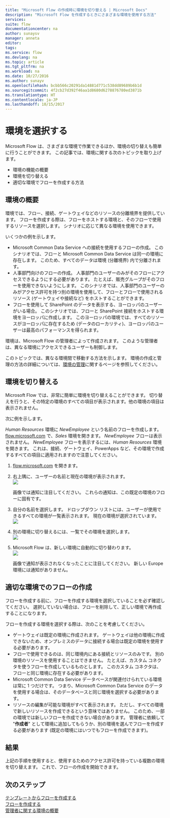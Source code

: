 ```yaml
---
title: "Microsoft Flow の作成時に環境を切り替える | Microsoft Docs"
description: "Microsoft Flow を作成するときにさまざまな環境を使用する方法"
services: 
suite: flow
documentationcenter: na
author: sunaysv
manager: anneta
editor: 
tags: 
ms.service: flow
ms.devlang: na
ms.topic: article
ms.tgt_pltfrm: na
ms.workload: na
ms.date: 10/27/2016
ms.author: sunayv
ms.openlocfilehash: bcbb566c20291da14881d771c538dd89689b6b1d
ms.sourcegitcommit: 4f2cb27d392f46aa1d8680d6278876780ed3871b
ms.translationtype: HT
ms.contentlocale: ja-JP
ms.lasthandoff: 10/15/2017
---
```

# <a name="choosing-an-environment"></a>環境を選択する
Microsoft Flow は、さまざまな環境で作業できるほか、環境の切り替えも簡単に行うことができます。 この記事では、環境に関する次のトピックを取り上げます。

* 環境の機能の概要
* 環境を切り替える
* 適切な環境でフローを作成する方法

## <a name="environments-overview"></a>環境の概要
環境では、フロー、接続、ゲートウェイなどのリソースの分離境界を提供しています。 フローを作成する際は、フローをホストする環境と、そのフローで使用するリソースを選択します。 シナリオに応じて異なる環境を使用できます。

いくつかの例を示します。

* Microsoft Common Data Service への接続を使用するフローの作成。 このシナリオでは、フローと Microsoft Common Data Service は同一の環境に存在します。 このため、すべてのデータは環境 (分離境界) 内で分離されます。
* 人事部門向けのフローの作成。 人事部門のユーザーのみがそのフローにアクセスできるようにする必要があります。 たとえば、販売グループがそのフローを使用できないようにします。 このシナリオでは、人事部門のユーザーのみがアクセス許可を持つ別の環境を使用して、フローとフローで使用されるリソース (ゲートウェイや接続など) をホストすることができます。
* フローを使用して SharePoint のデータを表示する、ヨーロッパのユーザーがいる場合。 このシナリオでは、フローと SharePoint 接続をホストする環境をヨーロッパに作成します。 このヨーロッパの環境では、すべてのリソースがヨーロッパに存在するため (データのローカリティ)、ヨーロッパのユーザーは最高のパフォーマンスを得られます。

環境は、Microsoft Flow の管理者によって作成されます。 このような管理者は、異なる環境にアクセスできるユーザーも制御します。

このトピックでは、異なる環境間で移動する方法を示します。 環境の作成と管理の方法の詳細については、[環境の管理](environments-overview-admin.md)に関するページを参照してください。

## <a name="switching-environments"></a>環境を切り替える
Microsoft Flow では、非常に簡単に環境を切り替えることができます。 切り替えを行うと、その特定の環境のすべての項目が表示されます。他の環境の項目は表示されません。

次に例を示します。

*Human Resources* 環境に *NewEmployee* という名前のフローを作成します。 [flow.microsoft.com](http://flow.microsoft.com) で、*Sales* 環境を開きます。 *NewEmployee* フローは表示されません。 *NewEmployee* フローを表示するには、*Human Resources* 環境を開きます。 これは、接続、ゲートウェイ、PowerApps など、その環境で作成するすべての項目に適用されますので注意してください。

1. [flow.microsoft.com](http://flow.microsoft.com) を開きます。
2. 右上隅に、ユーザーの名前と現在の環境が表示されます。  
   ![](./media/environments-overview-maker/default-environment.png)
   
    画像では通知に注目してください。 これらの通知は、この既定の環境のフローに固有です。
3. 自分の名前を選択します。 ドロップダウン リストには、ユーザーが使用できるすべての環境が一覧表示されます。 現在の環境が選択されています。  
   ![](./media/environments-overview-maker/all-environments.png)
4. 別の環境に切り替えるには、一覧でその環境を選択します。  
   ![](./media/environments-overview-maker/select-europe.png)
5. Microsoft Flow は、新しい環境に自動的に切り替わります。  
   ![](./media/environments-overview-maker/europe-environment.png)
   
    画像で通知が表示されなくなったことに注目してください。 新しい Europe 環境には通知がありません。

## <a name="create-flows-in-the-right-environment"></a>適切な環境でのフローの作成
フローを作成する前に、フローを作成する環境を選択していることを必ず確認してください。 選択していない場合は、フローを削除して、正しい環境で再作成することになります。

フローを作成する環境を選択する際は、次のことを考慮してください。

* ゲートウェイは既定の環境に作成されます。 ゲートウェイは他の環境に作成できないため、オンプレミスのデータに接続する場合は既定の環境を使用する必要があります。
* フローで使用できるのは、同じ環境内にある接続とリソースのみです。 別の環境のリソースを使用することはできません。 たとえば、カスタム コネクタを使うフローを作成しているものとします。 このカスタム コネクタは、フローと同じ環境に存在する必要があります。
* Microsoft Common Data Service データベースが関連付けられている環境は常に 1 つだけです。 つまり、Microsoft Common Data Service のデータを使用する場合は、そのデータベースと同じ環境を選択する必要があります。
* リソースの編集が可能な環境がすべて表示されます。 ただし、すべての環境で新しいリソースを作成できるという意味ではありません。 このため、一部の環境では新しいフローを作成できない場合があります。 管理者に依頼して "**作成者**" として環境に追加してもらうか、別の環境を選んでフローを作成する必要があります (既定の環境にはいつでもフローを作成できます)。

## <a name="what-you-did"></a>結果
上記の手順を使用すると、使用するためのアクセス許可を持っている複数の環境を切り替えます。 これで、フローの作成を開始できます。

## <a name="next-steps"></a>次のステップ
[テンプレートからフローを作成する](get-started-logic-template.md)  
[フローを作成する](get-started-logic-flow.md)  
[管理者に関する環境の概要](environments-overview-admin.md)

